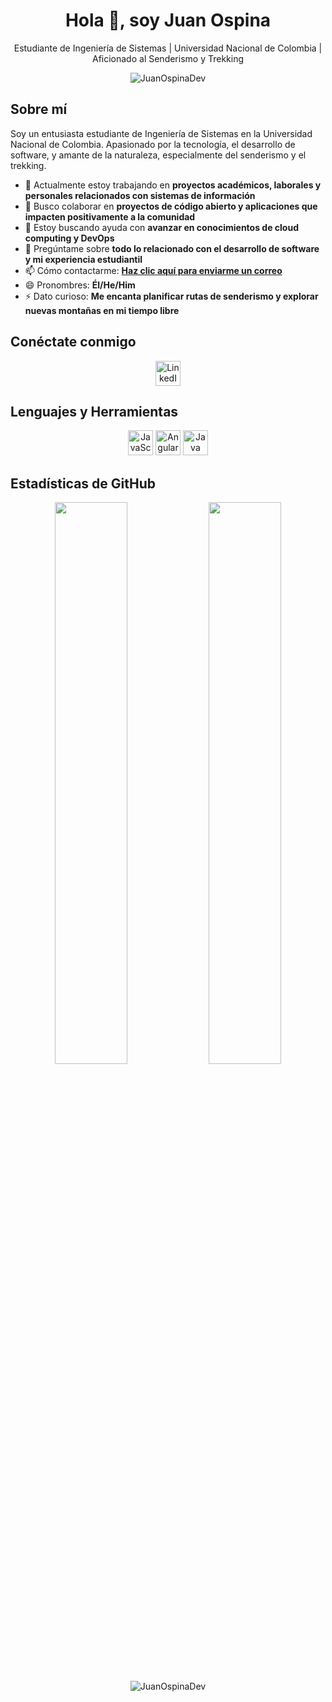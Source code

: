 <h1 align="center">Hola 👋, soy Juan Ospina</h1>
<p align="center">Estudiante de Ingeniería de Sistemas | Universidad Nacional de Colombia | Aficionado al Senderismo y Trekking</p>

<p align="center">
  <img src="https://komarev.com/ghpvc/?username=JuanOspinaDev&label=Profile%20views&color=blue&style=flat-square" alt="JuanOspinaDev" />
</p>

## Sobre mí
Soy un entusiasta estudiante de Ingeniería de Sistemas en la Universidad Nacional de Colombia. Apasionado por la tecnología, el desarrollo de software, y amante de la naturaleza, especialmente del senderismo y el trekking.

- 🔭 Actualmente estoy trabajando en **proyectos académicos, laborales y personales relacionados con sistemas de información**
- 👯 Busco colaborar en **proyectos de código abierto y aplicaciones que impacten positivamente a la comunidad**
- 🤔 Estoy buscando ayuda con **avanzar en conocimientos de cloud computing y DevOps**
- 💬 Pregúntame sobre **todo lo relacionado con el desarrollo de software y mi experiencia estudiantil**
- 📫 Cómo contactarme: **[Haz clic aquí para enviarme un correo](mailto:juanospinadev@example.com)**
- 😄 Pronombres: **Él/He/Him**
- ⚡ Dato curioso: **Me encanta planificar rutas de senderismo y explorar nuevas montañas en mi tiempo libre**

## Conéctate conmigo
<p align="center">
  <a href="https://www.linkedin.com/in/juanospinaos/"><img src="linkedin-icon.svg" alt="LinkedIn" width="40" height="40"/></a>
</p>

## Lenguajes y Herramientas
<p align="center">
  <!-- Agrega los íconos de tus habilidades aquí, asegúrate de subir los íconos a tu repositorio o usar enlaces directos -->
  <img src="javascript-icon.svg" alt="JavaScript" width="40" height="40"/>
  <img src="angular-icon.svg" alt="Angular" width="40" height="40"/>
  <img src="java-icon.svg" alt="Java" width="40" height="40"/>
  <!-- y así sucesivamente -->
</p>

## Estadísticas de GitHub
<p align="center">
  <img width="48%" src="https://github-readme-stats.vercel.app/api?username=JuanOspinaDev&show_icons=true&theme=light" />
  <img width="48%" src="https://github-readme-stats.vercel.app/api/top-langs/?username=JuanOspinaDev&layout=compact&theme=light" />
</p>

<p align="center">
  <img src="https://github-readme-streak-stats.herokuapp.com/?user=JuanOspinaDev&theme=light" alt="JuanOspinaDev" />
</p>
